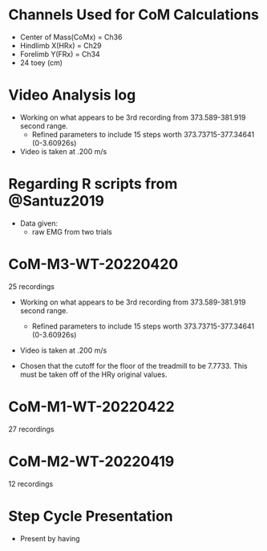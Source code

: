 # Channels Used for CoM Calculations

- Center of Mass(CoMx) = Ch36
- Hindlimb X(HRx) = Ch29
- Forelimb Y(FRx) = Ch34
- 24 toey (cm)

# Video Analysis log

- Working on what appears to be 3rd recording from 373.589-381.919 second range.
  - Refined parameters to include 15 steps worth 373.73715-377.34641 (0-3.60926s)
- Video is taken at .200 m/s

# Regarding R scripts from @Santuz2019

- Data given:
    - raw EMG from two trials


# CoM-M3-WT-20220420

25 recordings

- Working on what appears to be 3rd recording from 373.589-381.919 second range.
  - Refined parameters to include 15 steps worth 373.73715-377.34641 (0-3.60926s)
- Video is taken at .200 m/s

- Chosen that the cutoff for the floor of the treadmill to be 7.7733. This must be taken off of the HRy original values.

# CoM-M1-WT-20220422

27 recordings

# CoM-M2-WT-20220419

12 recordings

# Step Cycle Presentation

- Present by having 
  
